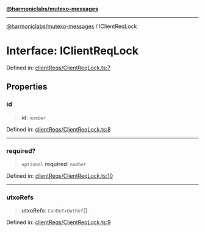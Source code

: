 [**@harmoniclabs/mutexo-messages**](../README.md)

***

[@harmoniclabs/mutexo-messages](../README.md) / IClientReqLock

# Interface: IClientReqLock

Defined in: [clientReqs/ClientReqLock.ts:7](https://github.com/HarmonicLabs/mutexo-messages/blob/aefac8841dc1fa8aebb577df666016362446522d/src/clientReqs/ClientReqLock.ts#L7)

## Properties

### id

> **id**: `number`

Defined in: [clientReqs/ClientReqLock.ts:8](https://github.com/HarmonicLabs/mutexo-messages/blob/aefac8841dc1fa8aebb577df666016362446522d/src/clientReqs/ClientReqLock.ts#L8)

***

### required?

> `optional` **required**: `number`

Defined in: [clientReqs/ClientReqLock.ts:10](https://github.com/HarmonicLabs/mutexo-messages/blob/aefac8841dc1fa8aebb577df666016362446522d/src/clientReqs/ClientReqLock.ts#L10)

***

### utxoRefs

> **utxoRefs**: `CanBeTxOutRef`[]

Defined in: [clientReqs/ClientReqLock.ts:9](https://github.com/HarmonicLabs/mutexo-messages/blob/aefac8841dc1fa8aebb577df666016362446522d/src/clientReqs/ClientReqLock.ts#L9)
